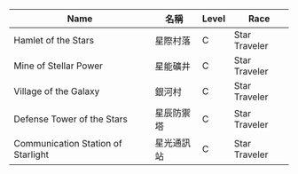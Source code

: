 | Name                           | 名稱             | Level | Race         |
|--------------------------------|------------------|-------|--------------|
| Hamlet of the Stars            | 星際村落         | C     | Star Traveler|
| Mine of Stellar Power          | 星能礦井         | C     | Star Traveler|
| Village of the Galaxy          | 銀河村           | C     | Star Traveler|
| Defense Tower of the Stars     | 星辰防禦塔       | C     | Star Traveler|
| Communication Station of Starlight | 星光通訊站   | C     | Star Traveler|
